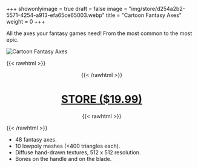 +++
showonlyimage = true
draft = false
image = "img/store/d254a2b2-5571-4254-a913-efa65ce65003.webp"
title = "Cartoon Fantasy Axes"
weight = 0
+++

All the axes your fantasy games need! From the most common to the most epic.
<!--more-->

![Cartoon Fantasy Axes](/img/store/d254a2b2-5571-4254-a913-efa65ce65003.webp)

{{< rawhtml >}}<center>{{< /rawhtml >}}
# [STORE ($19.99)](https://assetstore.unity.com/packages/3d/props/weapons/cartoon-fantasy-axes-45-248682)
{{< rawhtml >}}</center>{{< /rawhtml >}}

* 48 fantasy axes.
* 10 lowpoly meshes (<400 triangles each).
* Diffuse hand-drawn textures, 512 x 512 resolution.
* Bones on the handle and on the blade.
